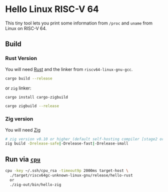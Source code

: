 # Hello Linux RISC-V 64

This tiny tool lets you print some information from `/proc` and `uname` from
Linux on RISC-V 64. 

## Build

### Rust Version

You will need [Rust](https://www.rust-lang.org/) and the linker from
`riscv64-linux-gnu-gcc`.

```sh
cargo build --release
```

or `zig` linker:

```sh
cargo install cargo-zigbuild

cargo zigbuild --release
```

### Zig version
You will need [Zig](https://www.ziglang.org/)

```sh
# zig version v0.10 or higher (default self-hosting compiler [stage2 or stage3]) 
zig build -Drelease-safe|-Drelease-fast|-Drelease-small
```

## Run via [`cpu`](https://github.com/u-root/cpu)

```sh
cpu -key ~/.ssh/cpu_rsa -timeout9p 2000ms target-host \
  ./target/riscv64gc-unknown-linux-gnu/release/hello-rust
  or
  ./zig-out/bin/hello-zig
```
